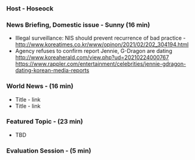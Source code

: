 
### Host - Hoseock

### News Briefing, Domestic issue - Sunny (16 min)
* Illegal surveillance: NIS should prevent recurrence of bad practice - http://www.koreatimes.co.kr/www/opinon/2021/02/202_304194.html
 
* Agency refuses to confirm report Jennie, G-Dragon are dating
http://www.koreaherald.com/view.php?ud=20210224000767
https://www.rappler.com/entertainment/celebrities/jennie-gdragon-dating-korean-media-reports



### World News - (16 min)
* Title - link
* Title - link

### Featured Topic - (23 min)
* TBD 
  


### Evaluation Session - (5 min)
